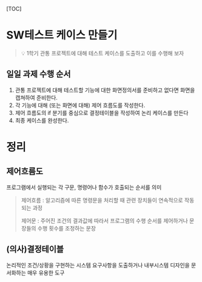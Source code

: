 [TOC]

# SW테스트 케이스 만들기

> :bulb: 1학기 관통 프로젝트에 대해 테스트 케이스를 도출하고 이를 수행해 보자

## 일일 과제 수행 순서

1. 관통 프로젝트에 대해 테스트할 기능에 대한 화면정의서를 준비하고 없다면 화면을 캡쳐하여 준비한다.
2. 각 기능에 대해 (또는 화면에 대해) 제어 흐름도를 작성한다. 
3. 제어 흐름도의 if 분기를 중심으로 결정테이블을 작성하여 논리 케이스를 만든다
4. 최종 케이스를 완성한다. 



# 정리

## 제어흐름도

프로그램에서 실행되는 각 구문, 명령어나 함수가 호출되는 순서를 의미

> 제어흐름 : 알고리즘에 따른 명령문을 처리할 때 관련 장치들이 연속적으로 작동되는 과정
>
> 제어문 : 주어진 조건의 결과값에 따라서 프로그램의 수행 순서를 제어하거나 문장들의 수행 횟수를 조정하는 문장

## (의사)결정테이블

논리적인 조건/상황을 구현하는 시스템 요구사항을 도출하거나 내부시스템 디자인을 문서화하는 매우 유용한 도구



